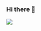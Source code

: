 ### Hi there 👋

<img align="center" src="https://github-readme-stats.vercel.app/api?username=a1exalexander&show_icons=true&theme=dracula" />
